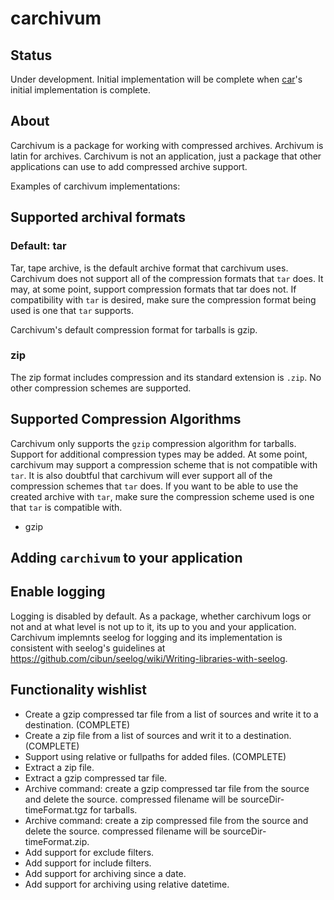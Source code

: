 carchivum
=========

## Status
Under development. Initial implementation will be complete when [car](https://github.com/mohae/car)'s initial implementation is complete.

## About

Carchivum is a package for working with compressed archives. Archivum is latin for archives. Carchivum is not an application, just a package that other applications can use to add compressed archive support.

Examples of carchivum implementations:


## Supported archival formats
### Default: tar
Tar, tape archive, is the default archive format that carchivum uses. Carchivum does not support all of the compression formats that `tar` does. It may, at some point, support compression formats that tar does not.  If compatibility with `tar` is desired, make sure the compression format being used is one that `tar` supports.

Carchivum's default compression format for tarballs is gzip.

### zip
The zip format includes compression and its standard extension is `.zip`. No other compression schemes are supported. 

## Supported Compression Algorithms
Carchivum only supports the `gzip` compression algorithm for tarballs. Support for additional compression types may be added. At some point, carchivum may support a compression scheme that is not compatible with `tar`. It is also doubtful that carchivum will ever support all of the compression schemes that `tar` does. If you want to be able to use the created archive with `tar`, make sure the compression scheme used is one that `tar` is compatible with.

* gzip

## Adding `carchivum` to your application


## Enable logging
Logging is disabled by default. As a package, whether carchivum logs or not and at what level is not up to it, its up to you and your application. Carchivum implemnts seelog for logging and its implementation is consistent with seelog's guidelines at https://github.com/cibun/seelog/wiki/Writing-libraries-with-seelog.

## Functionality wishlist

* Create a gzip compressed tar file from a list of sources and write it to a destination. (COMPLETE)
* Create a zip file from a list of sources and writ it to a destination. (COMPLETE)
* Support using relative or fullpaths for added files. (COMPLETE)
* Extract a zip file.
* Extract a gzip compressed tar file.
* Archive command: create a gzip compressed tar file from the source and delete the source.
	compressed filename will be sourceDir-timeFormat.tgz for tarballs.
* Archive command: create a zip compressed file from the source and delete the source.
	compressed filename will be sourceDir-timeFormat.zip.
* Add support for exclude filters.
* Add support for include filters.
* Add support for archiving since a date.
* Add support for archiving using relative datetime.
